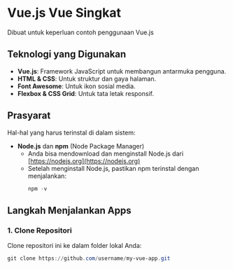 # Vue.js Vue Singkat

Dibuat untuk keperluan contoh penggunaan Vue.js

## Teknologi yang Digunakan
- **Vue.js**: Framework JavaScript untuk membangun antarmuka pengguna.
- **HTML & CSS**: Untuk struktur dan gaya halaman.
- **Font Awesome**: Untuk ikon sosial media.
- **Flexbox & CSS Grid**: Untuk tata letak responsif.

## Prasyarat
Hal-hal yang harus terinstal di dalam sistem:

- **Node.js** dan **npm** (Node Package Manager)
  - Anda bisa mendownload dan menginstall Node.js dari [https://nodejs.org](https://nodejs.org)
  - Setelah menginstall Node.js, pastikan npm terinstal dengan menjalankan:
    ```powershell
    npm -v
    ```

## Langkah Menjalankan Apps

### 1. Clone Repositori
Clone repositori ini ke dalam folder lokal Anda:
```powershell
git clone https://github.com/username/my-vue-app.git

